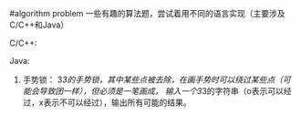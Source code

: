 #algorithm problem
一些有趣的算法题，尝试着用不同的语言实现（主要涉及C/C++和Java）

C/C++:

Java:
1. 手势锁：
3*3的手势锁，其中某些点被去除，在画手势时可以绕过某些点（可能会导致团一样），但必须是一笔画成，
输入一个3*3的字符串（o表示可以经过，x表示不可以经过），输出所有可能的结果。

